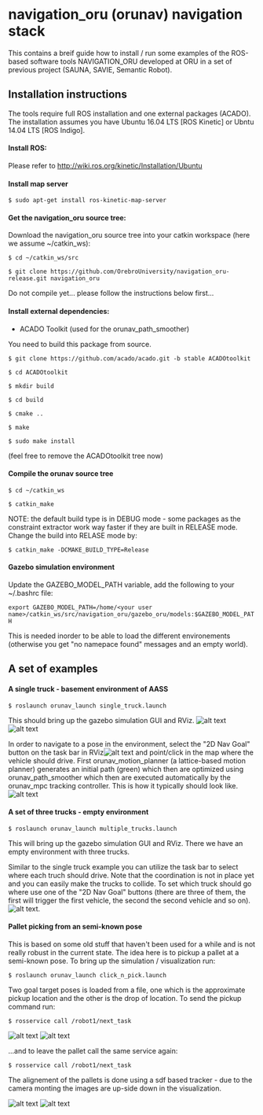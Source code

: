 # navigation_oru (orunav) navigation stack

This contains a breif guide how to install / run some examples of the ROS-based software tools NAVIGATION_ORU developed at ORU in a set of previous project (SAUNA, SAVIE, Semantic Robot).

## Installation instructions

The tools require full ROS installation and one external packages (ACADO). The installation assumes you have Ubuntu 16.04 LTS [ROS Kinetic] or Ubntu 14.04 LTS [ROS Indigo].

#### Install ROS:

Please refer to http://wiki.ros.org/kinetic/Installation/Ubuntu

#### Install map server

`$ sudo apt-get install ros-kinetic-map-server`

#### Get the navigation_oru source tree:

Download the navigation_oru source tree into your catkin workspace (here we assume ~/catkin_ws):

`$ cd ~/catkin_ws/src`

`$ git clone https://github.com/OrebroUniversity/navigation_oru-release.git navigation_oru`

Do not compile yet... please follow the instructions below first...

#### Install external dependencies:

- ACADO Toolkit (used for the orunav_path_smoother)

You need to build this package from source.

`$ git clone https://github.com/acado/acado.git -b stable ACADOtoolkit`

`$ cd ACADOtoolkit`

`$ mkdir build`

`$ cd build`

`$ cmake ..`

`$ make`

`$ sudo make install`

(feel free to remove the ACADOtoolkit tree now)


#### Compile the orunav source tree

`$ cd ~/catkin_ws`

`$ catkin_make`						


NOTE: the default build type is in DEBUG mode - some packages as the constraint extractor work way faster if they are built in RELEASE mode. Change the build into RELASE mode by:

`$ catkin_make -DCMAKE_BUILD_TYPE=Release`


#### Gazebo simulation environment

Update the GAZEBO_MODEL_PATH variable, add the following to your ~/.bashrc file:

`export GAZEBO_MODEL_PATH=/home/<your user name>/catkin_ws/src/navigation_oru/gazebo_oru/models:$GAZEBO_MODEL_PATH`

This is needed inorder to be able to load the different environements (otherwise you get "no namepace found" messages and an empty world).


## A set of examples

#### A single truck - basement environment of AASS

`$ roslaunch orunav_launch single_truck.launch`

This should bring up the gazebo simulation GUI and RViz.
![alt text][gazebo_single_truck]
![alt text][rviz_single_truck]

In order to navigate to a pose in the environment, select the "2D Nav Goal" button on the task bar in RViz![alt text][rviz_task_bar] and point/click in the map where the vehicle should drive. First orunav_motion_planner (a lattice-based motion planner) generates an initial path (green) which then are optimized using orunav_path_smoother which then are executed automatically by the orunav_mpc tracking controller. This is how it typically should look like.
![alt text][rviz_single_truck_run]

[gazebo_single_truck]: https://github.com/OrebroUniversity/navigation_oru-release/blob/master/docs/figs/gazebo_single_truck.png "Gazebo simulation of the AASS basement with a single forklift"
[rviz_single_truck]: https://github.com/OrebroUniversity/navigation_oru-release/blob/master/docs/figs/rviz_single_truck.png "RViz visualization of the AASS basement with a single forklift"
[rviz_task_bar]: https://github.com/OrebroUniversity/navigation_oru-release/blob/master/docs/figs/rviz_task_bar.png "RViz task bar"
[rviz_single_truck_run]: https://github.com/OrebroUniversity/navigation_oru-release/blob/master/docs/figs/rviz_single_truck_run.png "RViz visualization of a sample run"


#### A set of three trucks - empty environment

`$ roslaunch orunav_launch multiple_trucks.launch`    

This will bring up the gazebo simulation GUI and RViz. There we have an empty environment with three trucks. 


Similar to the single truck example you can utilize the task bar to select where each truch should drive. Note that the coordination is not in place yet and you can easily make the trucks to collide. To set which truck should go where use one of the "2D Nav Goal" buttons (there are three of them, the first will trigger the first vehicle, the second the second vehicle and so on).
![alt text][rviz_multiple_trucks_run].

[rviz_multiple_trucks_run]: https://github.com/OrebroUniversity/navigation_oru-release/blob/master/docs/figs/rviz_multiple_trucks_run.png "RViz visualization of a sample run with three vehicles"


#### Pallet picking from an semi-known pose

This is based on some old stuff that haven't been used for a while and is not really robust in the current state. The idea here is to pickup a pallet at a semi-known pose. To bring up the simulation / visualization run:

`$ roslaunch orunav_launch click_n_pick.launch`

Two goal target poses is loaded from a file, one which is the approximate pickup location and the other is the drop of location. To send the pickup command run:

`$ rosservice call /robot1/next_task`

![alt text][rviz_pallet_picking] 
![alt text][gazebo_pallet_picking] 

...and to leave the pallet call the same service again:

`$ rosservice call /robot1/next_task`

The alignement of the pallets is done using a sdf based tracker - due to the camera monting the images are up-side down in the visualization.

![alt text][sdf_pallet_model]
![alt text][sdf_pallet_aligned]


[sdf_pallet_model]: https://github.com/OrebroUniversity/navigation_oru-release/blob/master/docs/figs/sdf_pallet_model.png "SDF model of an EUR-pallet"
[sdf_pallet_aligned]: https://github.com/OrebroUniversity/navigation_oru-release/blob/master/docs/figs/sdf_pallet_aligned.png "The aligned pallet"
[rviz_pallet_picking]: https://github.com/OrebroUniversity/navigation_oru-release/blob/master/docs/figs/rviz_pallet_picking.png "RViz visualization of pallet picking, the red box is the intial pallet pose estimate and the green one is the estimated one."
[gazebo_pallet_picking]: https://github.com/OrebroUniversity/navigation_oru-release/blob/master/docs/figs/gazebo_pallet_picking.png "Gazebo view of the pallet picking."
